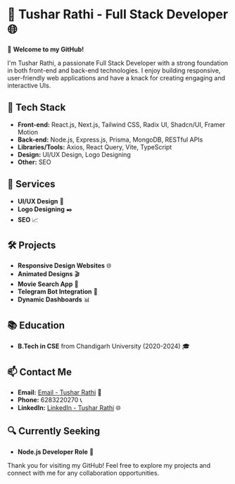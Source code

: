 # 💼 Tushar Rathi - Full Stack Developer 🌐

🚀 **Welcome to my GitHub!**

I'm Tushar Rathi, a passionate Full Stack Developer with a strong foundation in both front-end and back-end technologies. I enjoy building responsive, user-friendly web applications and have a knack for creating engaging and interactive UIs.

## 🔧 **Tech Stack**
- **Front-end:** React.js, Next.js, Tailwind CSS, Radix UI, Shadcn/UI, Framer Motion
- **Back-end:** Node.js, Express.js, Prisma, MongoDB, RESTful APIs
- **Libraries/Tools:** Axios, React Query, Vite, TypeScript
- **Design:** UI/UX Design, Logo Designing
- **Other:** SEO

## 🌟 **Services**
- **UI/UX Design** 🎨
- **Logo Designing** ✒️
- **SEO** 📈

## 🛠️ **Projects**
- **Responsive Design Websites** 🌐
- **Animated Designs** 🎬
- **Movie Search App** 🎥
- **Telegram Bot Integration** 🤖
- **Dynamic Dashboards** 📊

## 📚 **Education**
- **B.Tech in CSE** from Chandigarh University (2020-2024) 🎓

## 📫 **Contact Me**
- **Email:** [Email - Tushar Rathi](mailto:tushar.rathi.tech@gmail.com) 📧
- **Phone:** 6283220270 📞
- **LinkedIn:** [LinkedIn - Tushar Rathi](https://linkedin.com/in/tushar-rathi-2ab6b1230) 🌐

## 🔍 **Currently Seeking**
- **Node.js Developer Role** 💼

Thank you for visiting my GitHub! Feel free to explore my projects and connect with me for any collaboration opportunities.
